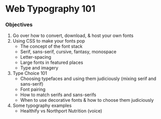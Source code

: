 # Web Typography 101

### Objectives

1. Go over how to convert, download, & host your own fonts
2. Using CSS to make your fonts pop
    - The concept of the font stack
    - Serif, sans-serif, cursive, fantasy, monospace
    - Letter-spacing
    - Large fonts in featured places
    - Type and imagery
3. Type Choice 101
    - Choosing typefaces and using them judiciously (mixing serif and sans-serif)
    - Font pairing
    - How to match serifs and sans-serifs
    - When to use decorative fonts & how to choose them judiciously
4. Some typography examples
    - Healthify vs Northport Nutrition (voice)